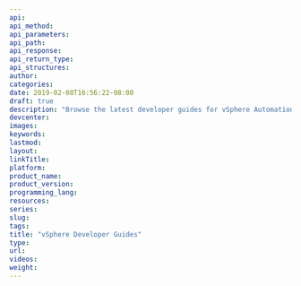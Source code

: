 ```yaml
---
api:
api_method:
api_parameters:
api_path:
api_response:
api_return_type:
api_structures:
author:
categories:
date: 2019-02-08T16:56:22-08:00
draft: true
description: "Browse the latest developer guides for vSphere Automation SDK, vSphere Client SDK, vSphere Management SDK, and Virtual Disk Development Kit."
devcenter:
images:
keywords:
lastmod:
layout:
linkTitle:
platform:
product_name:
product_version:
programming_lang:
resources:
series:
slug:
tags:
title: "vSphere Developer Guides"
type:
url:
videos:
weight:
---
```

